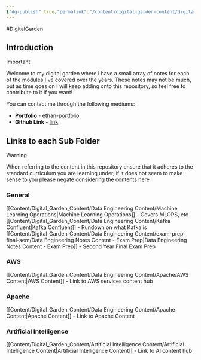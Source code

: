 ```yaml
---
{"dg-publish":true,"permalink":"/content/digital-garden-content/digital-garden-content/","tags":["gardenEntry"],"updated":"2025-04-23T22:29:47.000+05:30"}
---
```


#DigitalGarden
## Introduction

>[!important]
>Welcome to my digital garden where I have a small array of notes for each of the modules I've covered over the years. These notes may not be much, but as time goes on I will keep adding onto this repository, so feel free to contribute to it if you want!

You can contact me through the following mediums:

- **Portfolio** - [ethan-portfolio](https://ethan-perera-portfolio.netlify.app/#gallery)
- **Github Link** - [link](https://github.com/ethanchristoff)
## Links to each Sub Folder

>[!Warning]
>When referring to the content in this repository ensure that it adheres to the standard curriculum you are learning under, if it does not seem to make sense to you please negate considering the contents here

### General
[[Content/Digital_Garden_Content/Data Engineering Content/Machine Learning Operations\|Machine Learning Operations]] - Covers MLOPS, etc
[[Content/Digital_Garden_Content/Data Engineering Content/Kafka Confluent\|Kafka Confluent]] - Rundown on what Kafka is
[[Content/Digital_Garden_Content/Data Engineering Content/exam-prep-final-sem/Data Engineering Notes Content - Exam Prep\|Data Engineering Notes Content - Exam Prep]] - Second Year Final Exam Prep
### AWS
[[Content/Digital_Garden_Content/Data Engineering Content/Apache/AWS Content\|AWS Content]] - Link to AWS services content hub
### Apache
[[Content/Digital_Garden_Content/Data Engineering Content/Apache Content\|Apache Content]] - Link to Apache Content
### Artificial Intelligence 
[[Content/Digital_Garden_Content/Artificial Intelligence Content/Artificial Intelligence Content\|Artificial Intelligence Content]] - Link to AI content hub